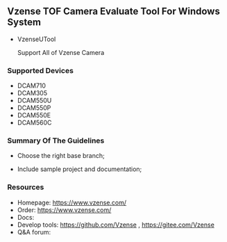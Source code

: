 ## Vzense TOF Camera Evaluate Tool For Windows System

- VzenseUTool

  Support All of Vzense Camera

### Supported Devices

- DCAM710
- DCAM305
- DCAM550U
- DCAM550P
- DCAM550E
- DCAM560C

### Summary Of The Guidelines

- Choose the right base branch;

- Include sample project and documentation;

### Resources

- Homepage: https://www.vzense.com/
- Order: https://www.vzense.com/
- Docs:
- Develop tools: https://github.com/Vzense , https://gitee.com/Vzense
- Q&A forum: 